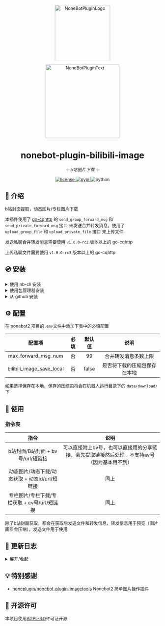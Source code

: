 <div align="center">
  <a href="https://v2.nonebot.dev/store"><img src="https://github.com/A-kirami/nonebot-plugin-template/blob/resources/nbp_logo.png" width="180" height="180" alt="NoneBotPluginLogo"></a>
  <br>
  <p><img src="https://github.com/A-kirami/nonebot-plugin-template/blob/resources/NoneBotPlugin.svg" width="240" alt="NoneBotPluginText"></p>
</div>

<div align="center">

# nonebot-plugin-bilibili-image

_✨ b站图片下载 ✨_


<a href="./LICENSE">
    <img src="https://img.shields.io/github/license/jcjrobert/nonebot-plugin-bilibili-image.svg" alt="license">
</a>
<a href="https://pypi.python.org/pypi/nonebot-plugin-bilibili-image">
    <img src="https://img.shields.io/pypi/v/nonebot-plugin-bilibili-image.svg" alt="pypi">
</a>
<img src="https://img.shields.io/badge/python-3.8+-blue.svg" alt="python">

</div>

## 📖 介绍

b站封面提取，动态图片/专栏图片下载

本插件使用了 [go-cqhttp](https://github.com/Mrs4s/go-cqhttp) 的 `send_group_forward_msg` 和 `send_private_forward_msg` 接口 来发送合并转发消息，使用了 `upload_group_file` 和 `upload_private_file` 接口 来上传文件

发送私聊合并转发消息需要使用 `v1.0.0-rc2` 版本以上的 go-cqhttp

上传私聊文件需要使用 `v1.0.0-rc3` 版本以上的 go-cqhttp

## 💿 安装

<details>
<summary>使用 nb-cli 安装</summary>
在 nonebot2 项目的根目录下打开命令行, 输入以下指令即可安装

    nb plugin install nonebot-plugin-bilibili-image

</details>

<details>
<summary>使用包管理器安装</summary>
在 nonebot2 项目的插件目录下, 打开命令行, 根据你使用的包管理器, 输入相应的安装命令

<details>
<summary>pip</summary>

    pip install nonebot-plugin-bilibili-image
</details>
<details>
<summary>pdm</summary>

    pdm add nonebot-plugin-bilibili-image
</details>
<details>
<summary>poetry</summary>

    poetry add nonebot-plugin-bilibili-image
</details>
<details>
<summary>conda</summary>

    conda install nonebot-plugin-bilibili-image
</details>

打开 nonebot2 项目的 `bot.py` 文件, 在其中写入

    nonebot.load_plugin('nonebot-plugin-bilibili-image')

</details>

<details>
<summary>从 github 安装</summary>
在 nonebot2 项目的插件目录下, 打开命令行, 输入以下命令克隆此储存库

    git clone https://github.com/jcjrobert/nonebot-plugin-bilibili-image.git

打开 nonebot2 项目的 `bot.py` 文件, 在其中写入

    nonebot.load_plugin('src.plugins.nonebot-plugin-bilibili-image')

</details>

## ⚙️ 配置

在 nonebot2 项目的`.env`文件中添加下表中的必填配置

| 配置项 | 必填 | 默认值 | 说明 |
|:-----:|:----:|:----:|:----:|
| max_forward_msg_num | 否 | 99 | 合并转发消息条数上限 |
| bilibili_image_save_local | 否 | false | 是否将下载的压缩包保存在本地 |

如果选择保存在本地，保存的压缩包将会在机器人运行目录下的 `data/download/`下

## 🎉 使用

### 指令表

| 指令 | 说明 |
|:-----:|:----:|
| b站封面/B站封面 + bv号/url/短链接 | 可以直接附上bv号，也可以直接用的分享链接，会先提取链接然后处理，不支持av号（因为基本用不到） |
| 动态图片/动态下载/动态获取 + 动态id/url/短链接 | 同上 |
| 专栏图片/专栏下载/专栏获取 + cv号/url/短链接 | 同上 |

除了b站封面获取，都会在获取后发送文件和转发信息，转发信息用于预览（图片画质会压缩），发送文件用于使用

## 📝 更新日志

<details>
<summary>展开/收起</summary>

### 0.0.2

- 支持将下载的压缩包保存在本地

### 0.0.1

- 插件初次发布

</details>

## 💡 特别感谢

- [noneplugin/nonebot-plugin-imagetools](https://github.com/noneplugin/nonebot-plugin-imagetools) Nonebot2 简单图片操作插件

## 📄 开源许可

本项目使用[AGPL-3.0](./LICENSE)许可证开源
